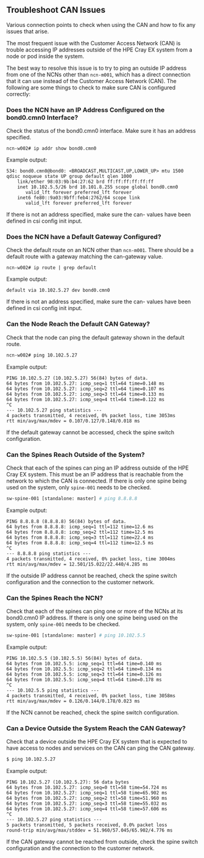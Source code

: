 ## Troubleshoot CAN Issues

Various connection points to check when using the CAN and how to fix any issues that arise.

The most frequent issue with the Customer Access Network \(CAN\) is trouble accessing IP addresses outside of the HPE Cray EX system from a node or pod inside the system.

The best way to resolve this issue is to try to ping an outside IP address from one of the NCNs other than `ncn-m001`, which has a direct connection that it can use instead of the Customer Access Network \(CAN\). The following are some things to check to make sure CAN is configured correctly:

### Does the NCN have an IP Address Configured on the bond0.cmn0 Interface?

Check the status of the bond0.cmn0 interface. Make sure it has an address specified.

```
ncn-w002# ip addr show bond0.cmn0
```

Example output:

```
534: bond0.cmn0@bond0: <BROADCAST,MULTICAST,UP,LOWER_UP> mtu 1500 qdisc noqueue state UP group default qlen 1000
    link/ether 98:03:9b:b4:27:62 brd ff:ff:ff:ff:ff:ff
    inet 10.102.5.5/26 brd 10.101.8.255 scope global bond0.cmn0
       valid_lft forever preferred_lft forever
    inet6 fe80::9a03:9bff:feb4:2762/64 scope link
       valid_lft forever preferred_lft forever
```

If there is not an address specified, make sure the can- values have been defined in csi config init input.

### Does the NCN have a Default Gateway Configured?

Check the default route on an NCN other than `ncn-m001`. There should be a default route with a gateway matching the can-gateway value.

```screen
ncn-w002# ip route | grep default
```

Example output:

```
default via 10.102.5.27 dev bond0.cmn0
```

If there is not an address specified, make sure the can- values have been defined in csi config init input.

### Can the Node Reach the Default CAN Gateway?

Check that the node can ping the default gateway shown in the default route.

```bash
ncn-w002# ping 10.102.5.27
```

Example output:

```
PING 10.102.5.27 (10.102.5.27) 56(84) bytes of data.
64 bytes from 10.102.5.27: icmp_seq=1 ttl=64 time=0.148 ms
64 bytes from 10.102.5.27: icmp_seq=2 ttl=64 time=0.107 ms
64 bytes from 10.102.5.27: icmp_seq=3 ttl=64 time=0.133 ms
64 bytes from 10.102.5.27: icmp_seq=4 ttl=64 time=0.122 ms
^C
--- 10.102.5.27 ping statistics ---
4 packets transmitted, 4 received, 0% packet loss, time 3053ms
rtt min/avg/max/mdev = 0.107/0.127/0.148/0.018 ms
```

If the default gateway cannot be accessed, check the spine switch configuration.

### Can the Spines Reach Outside of the System?

Check that each of the spines can ping an IP address outside of the HPE Cray EX system. This must be an IP address that is reachable from the network to which the CAN is connected. If there is only one spine being used on the system, only `spine-001` needs to be checked.

```bash
sw-spine-001 [standalone: master] # ping 8.8.8.8
```

Example output:

```
PING 8.8.8.8 (8.8.8.8) 56(84) bytes of data.
64 bytes from 8.8.8.8: icmp_seq=1 ttl=112 time=12.6 ms
64 bytes from 8.8.8.8: icmp_seq=2 ttl=112 time=12.5 ms
64 bytes from 8.8.8.8: icmp_seq=3 ttl=112 time=22.4 ms
64 bytes from 8.8.8.8: icmp_seq=4 ttl=112 time=12.5 ms
^C
--- 8.8.8.8 ping statistics ---
4 packets transmitted, 4 received, 0% packet loss, time 3004ms
rtt min/avg/max/mdev = 12.501/15.022/22.440/4.285 ms
```

If the outside IP address cannot be reached, check the spine switch configuration and the connection to the customer network.

### Can the Spines Reach the NCN?

Check that each of the spines can ping one or more of the NCNs at its bond0.cmn0 IP address. If there is only one spine being used on the system, only `spine-001` needs to be checked.

```bash
sw-spine-001 [standalone: master] # ping 10.102.5.5
```

Example output:

```
PING 10.102.5.5 (10.102.5.5) 56(84) bytes of data.
64 bytes from 10.102.5.5: icmp_seq=1 ttl=64 time=0.140 ms
64 bytes from 10.102.5.5: icmp_seq=2 ttl=64 time=0.134 ms
64 bytes from 10.102.5.5: icmp_seq=3 ttl=64 time=0.126 ms
64 bytes from 10.102.5.5: icmp_seq=4 ttl=64 time=0.178 ms
^C
--- 10.102.5.5 ping statistics ---
4 packets transmitted, 4 received, 0% packet loss, time 3058ms
rtt min/avg/max/mdev = 0.126/0.144/0.178/0.023 ms
```

If the NCN cannot be reached, check the spine switch configuration.

### Can a Device Outside the System Reach the CAN Gateway?

Check that a device outside the HPE Cray EX system that is expected to have access to nodes and services on the CAN can ping the CAN gateway.

```bash
$ ping 10.102.5.27
```

Example output:

```
PING 10.102.5.27 (10.102.5.27): 56 data bytes
64 bytes from 10.102.5.27: icmp_seq=0 ttl=58 time=54.724 ms
64 bytes from 10.102.5.27: icmp_seq=1 ttl=58 time=65.902 ms
64 bytes from 10.102.5.27: icmp_seq=2 ttl=58 time=51.960 ms
64 bytes from 10.102.5.27: icmp_seq=3 ttl=58 time=55.032 ms
64 bytes from 10.102.5.27: icmp_seq=4 ttl=58 time=57.606 ms
^C
--- 10.102.5.27 ping statistics ---
5 packets transmitted, 5 packets received, 0.0% packet loss
round-trip min/avg/max/stddev = 51.960/57.045/65.902/4.776 ms
```

If the CAN gateway cannot be reached from outside, check the spine switch configuration and the connection to the customer network.



